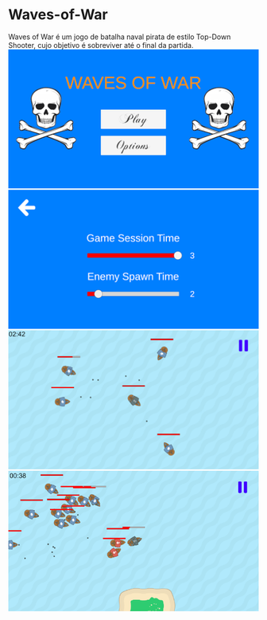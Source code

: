 # Waves-of-War
Waves of War é um jogo de batalha naval pirata de estilo Top-Down Shooter, cujo objetivo é sobreviver até o final da partida.
![Menu](https://github.com/Emerson-02/assets/blob/main/Captura%20de%20Tela%20(693).png)
![Options](https://github.com/Emerson-02/assets/blob/main/Captura%20de%20Tela%20(694).png)
![Gameplay 1](https://github.com/Emerson-02/assets/blob/main/Captura%20de%20Tela%20(698).png)
![Gameplay 2](https://github.com/Emerson-02/assets/blob/main/Captura%20de%20Tela%20(706).png)
